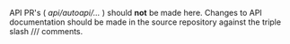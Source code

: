 API PR's ( *api/autoapi/...* ) should **not** be made here. Changes to API documentation should be made in the source repository against the triple slash /// comments. 

